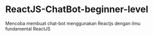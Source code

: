 # ReactJS-ChatBot-beginner-level
Mencoba membuat chat-bot menggunakan Reactjs dengan ilmu fundamental ReactJS
